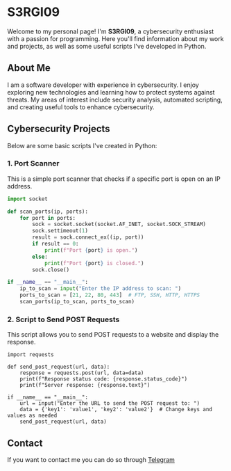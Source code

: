 # S3RGI09

Welcome to my personal page! I'm **S3RGI09**, a cybersecurity enthusiast with a passion for programming. Here you'll find information about my work and projects, as well as some useful scripts I've developed in Python.

## About Me

I am a software developer with experience in cybersecurity. I enjoy exploring new technologies and learning how to protect systems against threats. My areas of interest include security analysis, automated scripting, and creating useful tools to enhance cybersecurity.

## Cybersecurity Projects

Below are some basic scripts I've created in Python:

### 1. Port Scanner

This is a simple port scanner that checks if a specific port is open on an IP address.

```python
import socket

def scan_ports(ip, ports):
    for port in ports:
        sock = socket.socket(socket.AF_INET, socket.SOCK_STREAM)
        sock.settimeout(1)
        result = sock.connect_ex((ip, port))
        if result == 0:
            print(f"Port {port} is open.")
        else:
            print(f"Port {port} is closed.")
        sock.close()

if __name__ == "__main__":
    ip_to_scan = input("Enter the IP address to scan: ")
    ports_to_scan = [21, 22, 80, 443]  # FTP, SSH, HTTP, HTTPS
    scan_ports(ip_to_scan, ports_to_scan)
```
### 2. Script to Send POST Requests

This script allows you to send POST requests to a website and display the response.

```
import requests

def send_post_request(url, data):
    response = requests.post(url, data=data)
    print(f"Response status code: {response.status_code}")
    print(f"Server response: {response.text}")

if __name__ == "__main__":
    url = input("Enter the URL to send the POST request to: ")
    data = {'key1': 'value1', 'key2': 'value2'}  # Change keys and values as needed
    send_post_request(url, data)
```
## Contact

If you want to contact me you can do so through [Telegram](https://t.me/abdogie)
